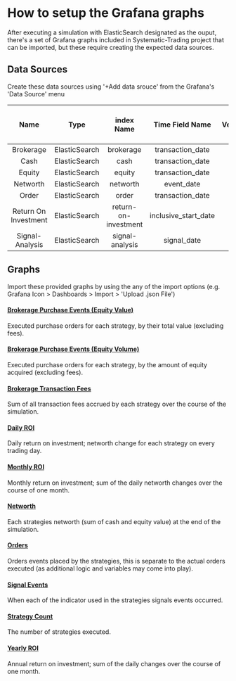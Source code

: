 # How to setup the Grafana graphs
After executing a simulation with ElasticSearch designated as the ouput, there's a set of Grafana graphs included in Systematic-Trading project that can be imported, but these require creating the expected data sources.


## Data Sources
Create these data sources using '+Add data srouce' from the Grafana's 'Data Source' menu

| Name                 | Type          | index Name           | Time Field Name      | Version | Group By Time Interval |
|:--------------------:|:-------------:|:--------------------:|:--------------------:|:-------:|:----------------------:|
| Brokerage            | ElasticSearch | brokerage            | transaction_date     |    5x   | 1d                     |
| Cash                 | ElasticSearch | cash                 | transaction_date     |    5x   | 1d                     |
| Equity               | ElasticSearch | equity               | transaction_date     |    5x   | 1d                     |
| Networth             | ElasticSearch | networth             | event_date           |    5x   | 1d                     |
| Order                | ElasticSearch | order                | transaction_date     |    5x   | 1d                     |
| Return On Investment | ElasticSearch | return-on-investment | inclusive_start_date |    5x   | 1d                     |
| Signal-Analysis      | ElasticSearch | signal-analysis      | signal_date          |    5x   | 1d                     |


## Graphs
Import these provided graphs by using the any of the import options (e.g. Grafana Icon > Dashboards > Import > 'Upload .json File')

#### [Brokerage Purchase Events (Equity Value)](example/grafana_dashboards/brokerage_purchase_events_(equity_value).json)
Executed purchase orders for each strategy, by their total value (excluding fees).

#### [Brokerage Purchase Events (Equity Volume)](example/grafana_dashboards/brokerage_purchase_events_(equity_volume).json)
Executed purchase orders for each strategy, by the amount of equity acquired (excluding fees).

#### [Brokerage Transaction Fees](example/grafana_dashboards/brokerage_transaction_fees.json)
Sum of all transaction fees accrued by each strategy over the course of the simulation.

#### [Daily ROI](example/grafana_dashboards/daily_roi.json)
Daily return on investment; networth change for each strategy on every trading day.

#### [Monthly ROI](example/grafana_dashboards/monthly_roi.json)
Monthly return on investment; sum of the daily networth changes over the course of one month.

#### [Networth](example/grafana_dashboards/networth.json)
Each strategies networth (sum of cash and equity value) at the end of the simulation.

#### [Orders](example/grafana_dashboards/orders.json)
Orders events placed by the strategies, this is separate to the actual orders executed (as additional logic and variables may come into play). 

#### [Signal Events](example/grafana_dashboards/signal_events.json)
When each of the indicator used in the strategies signals events occurred. 

#### [Strategy Count](example/grafana_dashboards/strategy_count.json)
The number of strategies executed.

#### [Yearly ROI](example/grafana_dashboards/yearly_roi.json)
Annual return on investment; sum of the daily changes over the course of one month.
